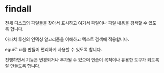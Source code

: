 # findall

전체 디스크의 파일들을 찾아서 표시하고 여기서 파일이나 파일 내용을 검색할 수 있도록 합니다.&#x20;

아파치 루신의 인덱싱 알고리즘을 이해하고 텍스트 검색에 적용합니다.&#x20;

egui로 ui를 만들어 편리하게 사용할 수 있도록 합니다.&#x20;

진행하면서 기능은 변경되거나 추가될 수 있으며 연습이 목적이나 유용한 도구가 되도록 잘 만들도록 합니다.

